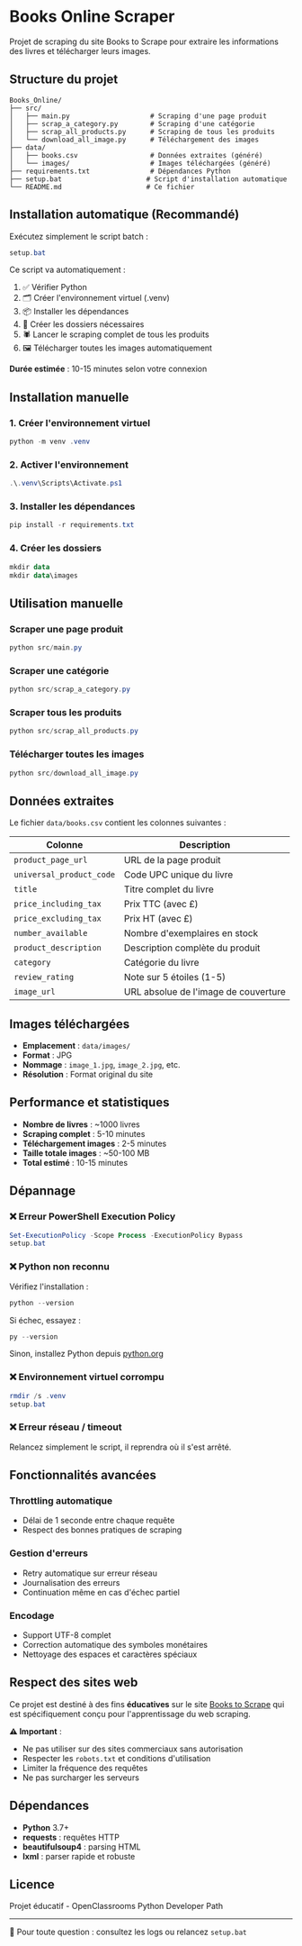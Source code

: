 # Books Online Scraper

Projet de scraping du site Books to Scrape pour extraire les informations des livres et télécharger leurs images.

## Structure du projet

```
Books_Online/
├── src/
│   ├── main.py                    # Scraping d'une page produit
│   ├── scrap_a_category.py        # Scraping d'une catégorie
│   ├── scrap_all_products.py      # Scraping de tous les produits
│   └── download_all_image.py      # Téléchargement des images
├── data/
│   ├── books.csv                  # Données extraites (généré)
│   └── images/                    # Images téléchargées (généré)
├── requirements.txt               # Dépendances Python
├── setup.bat                     # Script d'installation automatique
└── README.md                     # Ce fichier
```

## Installation automatique (Recommandé)

Exécutez simplement le script batch :
```powershell
setup.bat
```

Ce script va automatiquement :
1. ✅ Vérifier Python
2. 🗂️ Créer l'environnement virtuel (.venv)
3. 📦 Installer les dépendances
4. 📁 Créer les dossiers nécessaires
5. 🕷️ Lancer le scraping complet de tous les produits
6. 🖼️ Télécharger toutes les images automatiquement

**Durée estimée** : 10-15 minutes selon votre connexion

## Installation manuelle

### 1. Créer l'environnement virtuel
```powershell
python -m venv .venv
```

### 2. Activer l'environnement
```powershell
.\.venv\Scripts\Activate.ps1
```

### 3. Installer les dépendances
```powershell
pip install -r requirements.txt
```

### 4. Créer les dossiers
```powershell
mkdir data
mkdir data\images
```

## Utilisation manuelle

### Scraper une page produit
```powershell
python src/main.py
```

### Scraper une catégorie
```powershell
python src/scrap_a_category.py
```

### Scraper tous les produits
```powershell
python src/scrap_all_products.py
```

### Télécharger toutes les images
```powershell
python src/download_all_image.py
```

## Données extraites

Le fichier `data/books.csv` contient les colonnes suivantes :

| Colonne | Description |
|---------|-------------|
| `product_page_url` | URL de la page produit |
| `universal_product_code` | Code UPC unique du livre |
| `title` | Titre complet du livre |
| `price_including_tax` | Prix TTC (avec £) |
| `price_excluding_tax` | Prix HT (avec £) |
| `number_available` | Nombre d'exemplaires en stock |
| `product_description` | Description complète du produit |
| `category` | Catégorie du livre |
| `review_rating` | Note sur 5 étoiles (1-5) |
| `image_url` | URL absolue de l'image de couverture |

## Images téléchargées

- **Emplacement** : `data/images/`
- **Format** : JPG
- **Nommage** : `image_1.jpg`, `image_2.jpg`, etc.
- **Résolution** : Format original du site

## Performance et statistiques

- **Nombre de livres** : ~1000 livres
- **Scraping complet** : 5-10 minutes
- **Téléchargement images** : 2-5 minutes  
- **Taille totale images** : ~50-100 MB
- **Total estimé** : 10-15 minutes

## Dépannage

### ❌ Erreur PowerShell Execution Policy
```powershell
Set-ExecutionPolicy -Scope Process -ExecutionPolicy Bypass
setup.bat
```

### ❌ Python non reconnu
Vérifiez l'installation :
```powershell
python --version
```
Si échec, essayez :
```powershell
py --version
```
Sinon, installez Python depuis [python.org](https://www.python.org/downloads/)

### ❌ Environnement virtuel corrompu
```powershell
rmdir /s .venv
setup.bat
```

### ❌ Erreur réseau / timeout
Relancez simplement le script, il reprendra où il s'est arrêté.

## Fonctionnalités avancées

### Throttling automatique
- Délai de 1 seconde entre chaque requête
- Respect des bonnes pratiques de scraping

### Gestion d'erreurs
- Retry automatique sur erreur réseau
- Journalisation des erreurs
- Continuation même en cas d'échec partiel

### Encodage
- Support UTF-8 complet
- Correction automatique des symboles monétaires
- Nettoyage des espaces et caractères spéciaux

## Respect des sites web

Ce projet est destiné à des fins **éducatives** sur le site [Books to Scrape](http://books.toscrape.com/) qui est spécifiquement conçu pour l'apprentissage du web scraping.

**⚠️ Important** : 
- Ne pas utiliser sur des sites commerciaux sans autorisation
- Respecter les `robots.txt` et conditions d'utilisation
- Limiter la fréquence des requêtes
- Ne pas surcharger les serveurs

## Dépendances

- **Python** 3.7+
- **requests** : requêtes HTTP
- **beautifulsoup4** : parsing HTML  
- **lxml** : parser rapide et robuste

## Licence

Projet éducatif - OpenClassrooms Python Developer Path

---

📧 Pour toute question : consultez les logs ou relancez `setup.bat`